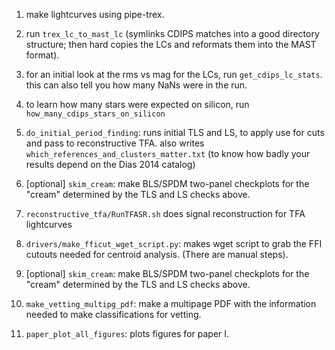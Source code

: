 1. make lightcurves using pipe-trex.

2. run `trex_lc_to_mast_lc` (symlinks CDIPS matches into a good directory
   structure; then hard copies the LCs and reformats them into the MAST
   format).

3. for an initial look at the rms vs mag for the LCs, run
   `get_cdips_lc_stats`. this can also tell you how many NaNs were in the
   run.

4. to learn how many stars were expected on silicon, run
   `how_many_cdips_stars_on_silicon`

5. `do_initial_period_finding`: runs initial TLS and LS, to apply use for cuts
   and pass to reconstructive TFA.
   also writes `which_references_and_clusters_matter.txt` (to know how badly
   your results depend on the Dias 2014 catalog)

6. [optional] `skim_cream`: make BLS/SPDM two-panel checkplots for the "cream"
   determined by the TLS and LS checks above.

7. `reconstructive_tfa/RunTFASR.sh` does signal reconstruction for TFA
   lightcurves

8. `drivers/make_fficut_wget_script.py`: makes wget script to grab the FFI
   cutouts needed for centroid analysis. (There are manual steps).

9.  [optional] `skim_cream`: make BLS/SPDM two-panel checkplots for the "cream"
    determined by the TLS and LS checks above.

10. `make_vetting_multipg_pdf`: make a multipage PDF with the information needed
   to make classifications for vetting.

11. `paper_plot_all_figures`: plots figures for paper I.
